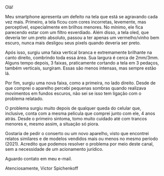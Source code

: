 Olá!

Meu smartphone apresenta um defeito na tela que está se agravando cada vez mais. Primeiro, a tela ficou com cores incorretas, levemente, mas perceptível, especialmente em brilhos menores. No mínimo, ele fica parecendo estar com um filtro esverdiado. Além disso, a tela oled, que deveria ter um preto absoluto, passou a ter apenas um vermelho/vinho bem escuro, nunca mais desligou seus pixels quando deveria ser preto. 

Após isso, surgiu uma faixa vertical branca e extremamente brilhante na canto direito, combrindo toda essa área. Sua largura é cerca de 2mm/3mm. Alguns tempo depois, 3 faixas, praticamente cortando a tela em 3 pedaços, também verticais, surgiram. Essas são menos intensas, mas sempre estão lá.

Por fim, surgiu uma nova faixa, como a primeira, no lado direito. Desde de que comprei o aparelho percebi pequenas sombras quando realizava movimentos em fundos escuros, não sei se isso tem ligação com o problema relatado.

O problema surgiu muito depois de qualquer queda do celular que, inclusive, conta com a mesma pelicula que comprei junto com ele, 4 anos atrás. Desde o primeiro sintoma, tomo muito cuidado até com trancos menores e, mesmo assim, a situação só piora.

Gostaria de pedir o conserto ou um novo aparelho, visto que encontrei relatos similares e de modelos vendidos mais ou menos no mesmo período (2021). Acredito que podemos resolver o problema por meio deste canal, sem a necessidade de um acionamento jurídico.

Aguardo contato em meu e-mail.

Atenciosamente,
Victor Spichenkoff